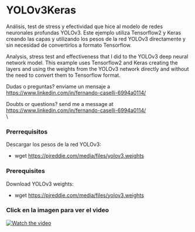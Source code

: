# YOLOv3Keras
Análisis, test de stress y efectividad que hice al modelo de redes neuronales profundas YOLOv3.
Este ejemplo utiliza Tensorflow2 y Keras creando las capas y utilizando los pesos de la red YOLOv3 directamente y sin necesidad de convertirlos a formato Tensorflow.

Analysis, stress test and effectiveness that I did to the YOLOv3 deep neural network model.
This example uses Tensorflow2 and Keras creating the layers and using the weights from the YOLOv3 network directly and without the need to convert them to Tensorflow format.

Dudas o preguntas? enviame un mensaje a https://www.linkedin.com/in/fernando-caselli-6994a0114/

Doubts or questions? send me a message at https://www.linkedin.com/in/fernando-caselli-6994a0114/
\
\
### Prerrequisitos
Descargar los pesos de la red YOLOv3:
* wget https://pjreddie.com/media/files/yolov3.weights

### Prerequisites
Download YOLOv3 weights:
* wget https://pjreddie.com/media/files/yolov3.weights


### Click en la imagen para ver el video
[![Watch the video](https://img.youtube.com/vi/UrKHFy_xrDA/maxresdefault.jpg)](https://youtu.be/UrKHFy_xrDA)
